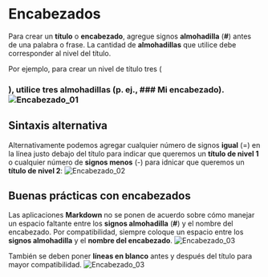 # **Encabezados**

Para crear un **título** o **encabezado**, agregue signos **almohadilla** (**#**) antes de una palabra o frase. 
La cantidad de **almohadillas** que utilice debe corresponder al nivel del título. 

Por ejemplo, para crear un nivel de título tres (<h3>), utilice tres almohadillas  (p. ej., ### Mi encabezado).
![Encabezado_01](encabezados_01.jpg "Niveles de encabezado")


## **Sintaxis alternativa**

Alternativamente podemos agregar cualquier número de signos **igual** (=) en la línea justo debajo del título para indicar que queremos un **título de nivel 1** o cualquier número de **signos menos** (-) para idnicar que queremos un **título de nivel 2**:
![Encabezado_02](encabezados_02.jpg "Alternativa")


## **Buenas prácticas con encabezados**

Las aplicaciones **Markdown** no se ponen de acuerdo sobre cómo manejar un espacio faltante entre los **signos almohadilla** (**#**) y el nombre del encabezado. Por compatibilidad, siempre coloque un espacio entre los **signos almohadilla** y el **nombre del encabezado**.
![Encabezado_03](encabezados_03.jpg "Buenas practicas")

También se deben poner **líneas en blanco** antes y después del título para mayor compatibilidad.
![Encabezado_03](encabezados_04.jpg "Consejo")

